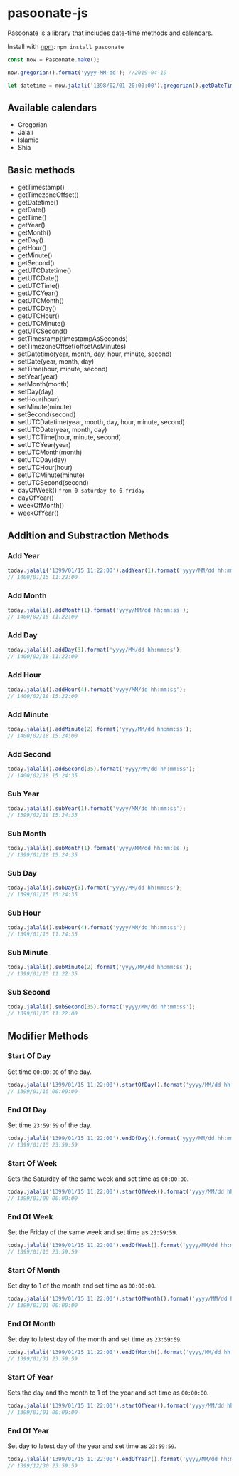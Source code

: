 # pasoonate-js
Pasoonate is a library that includes date-time methods and calendars.

Install with [npm](https://www.npmjs.com): ```npm install pasoonate```

```js
const now = Pasoonate.make();
```

```js
now.gregorian().format('yyyy-MM-dd'); //2019-04-19
```

```js
let datetime = now.jalali('1398/02/01 20:00:00').gregorian().getDateTime();
```

## Available calendars

- Gregorian
- Jalali
- Islamic
- Shia


## Basic methods

- getTimestamp()
- getTimezoneOffset()
- getDatetime()
- getDate()
- getTime()
- getYear()
- getMonth()
- getDay()
- getHour()
- getMinute()
- getSecond()
- getUTCDatetime()
- getUTCDate()
- getUTCTime()
- getUTCYear()
- getUTCMonth()
- getUTCDay()
- getUTCHour()
- getUTCMinute()
- getUTCSecond()
- setTimestamp(timestampAsSeconds)
- setTimezoneOffset(offsetAsMinutes)
- setDatetime(year, month, day, hour, minute, second)
- setDate(year, month, day)
- setTime(hour, minute, second)
- setYear(year)
- setMonth(month)
- setDay(day)
- setHour(hour)
- setMinute(minute)
- setSecond(second)
- setUTCDatetime(year, month, day, hour, minute, second)
- setUTCDate(year, month, day)
- setUTCTime(hour, minute, second)
- setUTCYear(year)
- setUTCMonth(month)
- setUTCDay(day)
- setUTCHour(hour)
- setUTCMinute(minute)
- setUTCSecond(second)
- dayOfWeek() `from 0 saturday to 6 friday`
- dayOfYear()
- weekOfMonth()
- weekOfYear()

## Addition and Substraction Methods

### Add Year
```js
today.jalali('1399/01/15 11:22:00').addYear(1).format('yyyy/MM/dd hh:mm:ss'); 
// 1400/01/15 11:22:00
```
### Add Month
```js
today.jalali().addMonth(1).format('yyyy/MM/dd hh:mm:ss'); 
// 1400/02/15 11:22:00
```
### Add Day
```js
today.jalali().addDay(3).format('yyyy/MM/dd hh:mm:ss'); 
// 1400/02/18 11:22:00
```
### Add Hour
```js
today.jalali().addHour(4).format('yyyy/MM/dd hh:mm:ss'); 
// 1400/02/18 15:22:00
```
### Add Minute
```js
today.jalali().addMinute(2).format('yyyy/MM/dd hh:mm:ss'); 
// 1400/02/18 15:24:00
```
### Add Second
```js
today.jalali().addSecond(35).format('yyyy/MM/dd hh:mm:ss'); 
// 1400/02/18 15:24:35
```
### Sub Year
```js
today.jalali().subYear(1).format('yyyy/MM/dd hh:mm:ss'); 
// 1399/02/18 15:24:35
```
### Sub Month
```js
today.jalali().subMonth(1).format('yyyy/MM/dd hh:mm:ss'); 
// 1399/01/18 15:24:35
```
### Sub Day
```js
today.jalali().subDay(3).format('yyyy/MM/dd hh:mm:ss'); 
// 1399/01/15 15:24:35
```
### Sub Hour
```js
today.jalali().subHour(4).format('yyyy/MM/dd hh:mm:ss'); 
// 1399/01/15 11:24:35
```
### Sub Minute
```js
today.jalali().subMinute(2).format('yyyy/MM/dd hh:mm:ss'); 
// 1399/01/15 11:22:35
```
### Sub Second
```js
today.jalali().subSecond(35).format('yyyy/MM/dd hh:mm:ss'); 
// 1399/01/15 11:22:00
```

## Modifier Methods

### Start Of Day
Set time `00:00:00` of the day.
```js
today.jalali('1399/01/15 11:22:00').startOfDay().format('yyyy/MM/dd hh:mm:ss'); 
// 1399/01/15 00:00:00
```
### End Of Day
Set time `23:59:59` of the day.

```js
today.jalali('1399/01/15 11:22:00').endOfDay().format('yyyy/MM/dd hh:mm:ss'); 
// 1399/01/15 23:59:59
```
### Start Of Week
Sets the Saturday of the same week and set time as `00:00:00`.

```js
today.jalali('1399/01/15 11:22:00').startOfWeek().format('yyyy/MM/dd hh:mm:ss'); 
// 1399/01/09 00:00:00
```
### End Of Week
Set the Friday of the same week and set time as `23:59:59`.

```js
today.jalali('1399/01/15 11:22:00').endOfWeek().format('yyyy/MM/dd hh:mm:ss'); 
// 1399/01/15 23:59:59
```
### Start Of Month
Set day to 1 of the month and set time as `00:00:00`.

```js
today.jalali('1399/01/15 11:22:00').startOfMonth().format('yyyy/MM/dd hh:mm:ss'); 
// 1399/01/01 00:00:00
```
### End Of Month
Set day to latest day of the month and set time as `23:59:59`.

```js
today.jalali('1399/01/15 11:22:00').endOfMonth().format('yyyy/MM/dd hh:mm:ss'); 
// 1399/01/31 23:59:59
```
### Start Of Year
Sets the day and the month to 1 of the year and set time as `00:00:00`.

```js
today.jalali('1399/01/15 11:22:00').startOfYear().format('yyyy/MM/dd hh:mm:ss'); 
// 1399/01/01 00:00:00
```
### End Of Year
Set day to latest day of the year and set time as `23:59:59`.

```js
today.jalali('1399/01/15 11:22:00').endOfYear().format('yyyy/MM/dd hh:mm:ss'); 
// 1399/12/30 23:59:59
```
